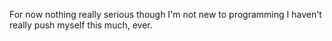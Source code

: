 For now nothing really serious
though I'm not new to programming I haven't really push myself this much, ever.
